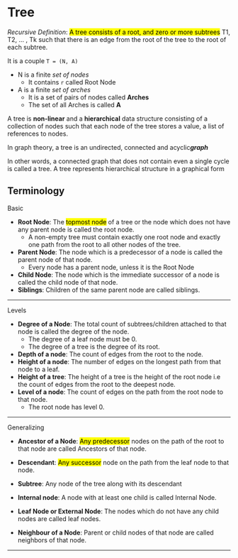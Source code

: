 # Tree
_Recursive Definition_: <mark>A tree consists of a root, 
and zero or more subtrees</mark> T1, T2, … , Tk such that there is an edge 
from the root of the tree to the root of each subtree.

It is a couple `T = (N, A)`</mark>
* N is a finite _set of nodes_
  * It contains `r` called Root Node
* A is a finite _set of arches_
  * It is a set of pairs of nodes called **Arches** 
  * The set of all Arches is called **A** 

A tree is **non-linear** and a **hierarchical** data structure consisting of a collection of nodes such that each node 
of the tree stores a value, a list of references to nodes.

In graph theory, a tree is an undirected, connected and acyclic***graph***

In other words, a connected graph that does not contain even a single cycle is called a tree. 
A tree represents hierarchical structure in a graphical form

## Terminology
Basic

* **Root Node**: The <mark>topmost node</mark> of a tree or the node which does not have any parent node is called the root node.
  * A non-empty tree must contain exactly one root node and exactly one path from the root to all other nodes of the tree.
* **Parent Node**: The node which is a predecessor of a node is called the parent node of that node. 
  * Every node has a parent node, unless it is the Root Node
* **Child Node**: The node which is the immediate successor of a node is called the child node of that node.
* **Siblings**: Children of the same parent node are called siblings.

---
Levels

* **Degree of a Node**: The total count of subtrees/children attached to that node is called the degree of the node. 
  * The degree of a leaf node must be 0. 
  * The degree of a tree is the degree of its root.
* **Depth of a node**: The count of edges from the root to the node.
* **Height of a node**: The number of edges on the longest path from that node to a leaf.
* **Height of a tree**: The height of a tree is the height of the root node i.e the count of edges from the root to the deepest node.
* **Level of a node**: The count of edges on the path from the root node to that node.
    * The root node has level 0.

---
Generalizing

* **Ancestor of a Node**: <mark>Any predecessor</mark> nodes on the path of the root to that node are called Ancestors of that node. 
* **Descendant**: <mark>Any successor</mark> node on the path from the leaf node to that node.
* **Subtree**: Any node of the tree along with its descendant

* **Internal node**: A node with at least one child is called Internal Node. 
* **Leaf Node or External Node**: The nodes which do not have any child nodes are called leaf nodes.

* **Neighbour of a Node**: Parent or child nodes of that node are called neighbors of that node. 

---

## 
